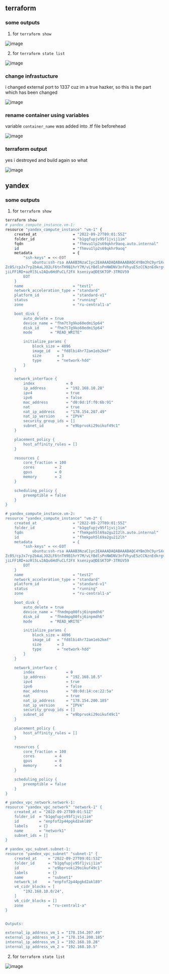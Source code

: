 ## terraform

### some outputs
1. for `terraform show`

![image](https://user-images.githubusercontent.com/63815121/192403397-1ec662b8-2130-4dd3-8ff0-7bc069ace92a.png)

2. for `terraform state list`

![image](https://user-images.githubusercontent.com/63815121/192400216-5aa94b86-e834-4d67-88db-50f18809e62b.png)


### change infrastucture
i changed external port to 1337 cuz im a true hazker, so this is the part which has been changed

![image](https://user-images.githubusercontent.com/63815121/192401109-2ec0fe60-b82e-4d28-8038-801dc8c55d5f.png)

### rename container using variables
variable `container_name` was added into .tf file beforehead

![image](https://user-images.githubusercontent.com/63815121/192401598-8945dfa7-142a-414c-a9e0-f0f01851c735.png)


### terraform output
yes i destroyed and build again so what

![image](https://user-images.githubusercontent.com/63815121/192402402-6d75d784-dd9d-4c77-8116-1b2b0fed9fb4.png)


## yandex
### some outputs
1. for `terraform show`

```bash
terraform show
# yandex_compute_instance.vm-1:
resource "yandex_compute_instance" "vm-1" {
    created_at                = "2022-09-27T09:01:55Z"
    folder_id                 = "b1gqfupjv95f1jvij1im"
    fqdn                      = "fhmvu1lp2s69qkhr9aoq.auto.internal"
    id                        = "fhmvu1lp2s69qkhr9aoq"
    metadata                  = {
        "ssh-keys" = <<-EOT
            ubuntu:ssh-rsa AAAAB3NzaC1yc2EAAAADAQABAAABAQC4YBm3hC9yrSXc5uiUgYVhnjJdlHu7FJ6ijf+HtCbboQtuPu+KIAjepkF5RZtu+i6fCn7aZXAndF8ZToFQqXgazpv0yZ2zLtMj8P3pSlvv+2YOBc3HNpVZN5xf+JoH+
Zc05/cpJx7rp2bAaLJO2LF6tnTH9B1hrY7M/vLYBdlsPnNWDNV3nfVhyuE5zCCNznEdkrgv8ml9MZXjnxAb/Nw+4gRlGV10fWA9tqgvOlF1AAKGT36xz4b6jkS9PcuWLLl0l3WlpJhMD2TpJWstuqiBLMUZu07kCURG5wMRIO3L1OPeiPGdKrdfr
jiLFF1RD+azRl5Lv2AQu6HdFuCLf2FX kseniya@DESKTOP-3TRGV59
        EOT
    }
    name                      = "test1"
    network_acceleration_type = "standard"
    platform_id               = "standard-v1"
    status                    = "running"
    zone                      = "ru-central1-a"

    boot_disk {
        auto_delete = true
        device_name = "fhm7t7g9ko60edmi5p64"
        disk_id     = "fhm7t7g9ko60edmi5p64"
        mode        = "READ_WRITE"

        initialize_params {
            block_size = 4096
            image_id   = "fd8lbi4hr72am1eb2kmf"
            size       = 3
            type       = "network-hdd"
        }
    }

    network_interface {
        index              = 0
        ip_address         = "192.168.10.28"
        ipv4               = true
        ipv6               = false
        mac_address        = "d0:0d:1f:f0:6b:91"
        nat                = true
        nat_ip_address     = "178.154.207.49"
        nat_ip_version     = "IPV4"
        security_group_ids = []
        subnet_id          = "e9bprvoki29oikuf49c1"
    }

    placement_policy {
        host_affinity_rules = []
    }

    resources {
        core_fraction = 100
        cores         = 2
        gpus          = 0
        memory        = 2
    }

    scheduling_policy {
        preemptible = false
    }
}

# yandex_compute_instance.vm-2:
resource "yandex_compute_instance" "vm-2" {
    created_at                = "2022-09-27T09:01:55Z"
    folder_id                 = "b1gqfupjv95f1jvij1im"
    fqdn                      = "fhmkpoh5l69a2gu212lh.auto.internal"
    id                        = "fhmkpoh5l69a2gu212lh"
    metadata                  = {
        "ssh-keys" = <<-EOT
            ubuntu:ssh-rsa AAAAB3NzaC1yc2EAAAADAQABAAABAQC4YBm3hC9yrSXc5uiUgYVhnjJdlHu7FJ6ijf+HtCbboQtuPu+KIAjepkF5RZtu+i6fCn7aZXAndF8ZToFQqXgazpv0yZ2zLtMj8P3pSlvv+2YOBc3HNpVZN5xf+JoH+
Zc05/cpJx7rp2bAaLJO2LF6tnTH9B1hrY7M/vLYBdlsPnNWDNV3nfVhyuE5zCCNznEdkrgv8ml9MZXjnxAb/Nw+4gRlGV10fWA9tqgvOlF1AAKGT36xz4b6jkS9PcuWLLl0l3WlpJhMD2TpJWstuqiBLMUZu07kCURG5wMRIO3L1OPeiPGdKrdfr
jiLFF1RD+azRl5Lv2AQu6HdFuCLf2FX kseniya@DESKTOP-3TRGV59
        EOT
    }
    name                      = "test2"
    network_acceleration_type = "standard"
    platform_id               = "standard-v1"
    status                    = "running"
    zone                      = "ru-central1-a"

    boot_disk {
        auto_delete = true
        device_name = "fhmdmpq00fsj6inpmdh6"
        disk_id     = "fhmdmpq00fsj6inpmdh6"
        mode        = "READ_WRITE"

        initialize_params {
            block_size = 4096
            image_id   = "fd8lbi4hr72am1eb2kmf"
            size       = 3
            type       = "network-hdd"
        }
    }

    network_interface {
        index              = 0
        ip_address         = "192.168.10.5"
        ipv4               = true
        ipv6               = false
        mac_address        = "d0:0d:14:ce:22:5a"
        nat                = true
        nat_ip_address     = "178.154.200.185"
        nat_ip_version     = "IPV4"
        security_group_ids = []
        subnet_id          = "e9bprvoki29oikuf49c1"
    }

    placement_policy {
        host_affinity_rules = []
    }

    resources {
        core_fraction = 100
        cores         = 4
        gpus          = 0
        memory        = 4
    }

    scheduling_policy {
        preemptible = false
    }
}

# yandex_vpc_network.network-1:
resource "yandex_vpc_network" "network-1" {
    created_at = "2022-09-27T09:01:51Z"
    folder_id  = "b1gqfupjv95f1jvij1im"
    id         = "enpfof2p44pgkd2akl89"
    labels     = {}
    name       = "network1"
    subnet_ids = []
}

# yandex_vpc_subnet.subnet-1:
resource "yandex_vpc_subnet" "subnet-1" {
    created_at     = "2022-09-27T09:01:53Z"
    folder_id      = "b1gqfupjv95f1jvij1im"
    id             = "e9bprvoki29oikuf49c1"
    labels         = {}
    name           = "subnet1"
    network_id     = "enpfof2p44pgkd2akl89"
    v4_cidr_blocks = [
        "192.168.10.0/24",
    ]
    v6_cidr_blocks = []
    zone           = "ru-central1-a"
}


Outputs:

external_ip_address_vm_1 = "178.154.207.49"
external_ip_address_vm_2 = "178.154.200.185"
internal_ip_address_vm_1 = "192.168.10.28"
internal_ip_address_vm_2 = "192.168.10.5"

```


2. for `terraform state list`

![image](https://user-images.githubusercontent.com/63815121/192484645-e82377eb-ab64-4324-831c-8fd4d1b15f0c.png)
